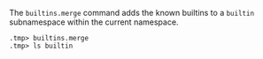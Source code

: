 The `builtins.merge` command adds the known builtins to a `builtin` subnamespace within the current namespace.

```ucm
.tmp> builtins.merge
.tmp> ls builtin
```
